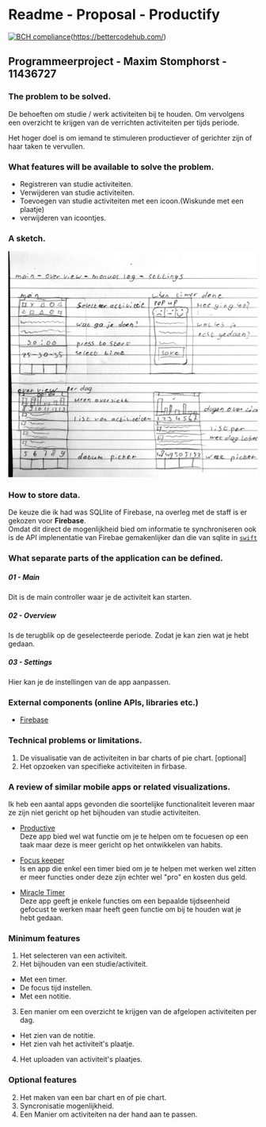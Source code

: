 # Readme - Proposal -  Productify
[![BCH compliance](https://bettercodehub.com/edge/badge/majstomphorst/productify?branch=master)](https://bettercodehub.com/)(https://bettercodehub.com/)
## Programmeerproject - Maxim Stomphorst - 11436727
### The problem to be solved.
De behoeften om studie / werk activiteiten bij te houden. Om vervolgens een overzicht te krijgen van de verrichten activiteiten per tijds periode.

Het hoger doel is om iemand te stimuleren productiever of gerichter zijn of haar taken te vervullen.

### What features will be available to solve the problem.
- Registreren van studie activiteiten. 
- Verwijderen van studie activiteiten.
- Toevoegen van studie activiteiten met een icoon.(Wiskunde met een plaatje)
- verwijderen van icoontjes.


### A sketch.
![proposal sketch](https://github.com/majstomphorst/producitfy/blob/master/doc/proposal_sketch.jpg?raw=true)


### How to store data.
De keuze die ik had was SQLlite of Firebase, na overleg met de staff is er gekozen voor <b>Firebase</b>. <br>
Omdat dit direct de mogenlijkheid bied om informatie te synchroniseren ook is de API implenentatie van Firebae gemakenlijker dan die van sqlite in [`swift`](https://github.com/stephencelis/SQLite.swift) 

### What separate parts of the application can be defined.

##### 01 - Main
Dit is de main controller waar je de activiteit kan starten.
##### 02 - Overview
Is de terugblik op de geselecteerde periode. Zodat je kan zien wat je hebt gedaan.
##### 03 - Settings
Hier kan je de instellingen van de app aanpassen. 

### External components (online APIs, libraries etc.)
- [Firebase](https://firebase.google.com/) 


### Technical problems or limitations.
1. De visualisatie van de activiteiten in bar charts of pie chart. [optional]
2. Het opzoeken van specifieke activiteiten in firbase.


### A review of similar mobile apps or related visualizations.
Ik heb een aantal apps gevonden die soortelijke functionaliteit leveren maar ze zijn niet gericht op het bijhouden van studie activiteiten.

- [Productive](https://itunes.apple.com/us/app/productive-habits-daily-goals-tracker/id983826477?mt=8)<br>
Deze app bied wel wat functie om je te helpen om te focuesen op een taak maar deze is meer gericht op het ontwikkelen van habits.

- [Focus keeper](https://itunes.apple.com/nl/app/focus-keeper-work-study-timer/id830466924?mt=8)<br>
Is en app die enkel een timer bied om je te helpen met werken wel zitten er meer functies onder deze zijn echter wel "pro" en kosten dus geld.

- [Miracle Timer](https://itunes.apple.com/us/app/miracle-timer-be-productive-perfect-for-work-study/id1083895559?mt=8)<br>
Deze app geeft je enkele functies om een bepaalde tijdseenheid gefocust te werken maar heeft geen functie om bij te houden wat je hebt gedaan.

### Minimum features
1. Het selecteren van een activiteit.<br> 
2. Het bijhouden van een studie/activiteit.<br>
 - Met een timer.
 - De focus tijd instellen.
 - Met een notitie.
3. Een manier om een overzicht te krijgen van de afgelopen activiteiten per dag.
 - Het zien van de notitie.
 - Het zien vah het activiteit's plaatje.
4. Het uploaden van activiteit's plaatjes.

### Optional features

2. Het maken van een bar chart en of pie chart.
3. Syncronisatie mogenlijkheid.
4. Een Manier om activiteiten na der hand aan te passen. 
